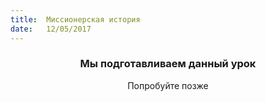 ```yaml
---
title:  Миссионерская история
date:   12/05/2017
---
```


### <center>Мы подготавливаем данный урок</center>
<center>Попробуйте позже</center>